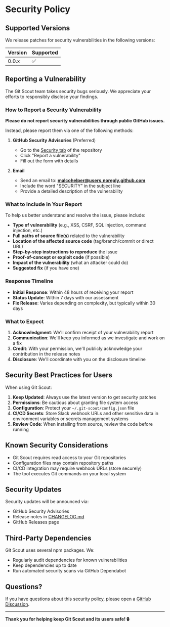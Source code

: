 # Security Policy

## Supported Versions

We release patches for security vulnerabilities in the following versions:

| Version | Supported          |
| ------- | ------------------ |
| 0.0.x   | :white_check_mark: |

## Reporting a Vulnerability

The Git Scout team takes security bugs seriously. We appreciate your efforts to responsibly disclose your findings.

### How to Report a Security Vulnerability

**Please do not report security vulnerabilities through public GitHub issues.**

Instead, please report them via one of the following methods:

1. **GitHub Security Advisories** (Preferred)

   - Go to the [Security tab](https://github.com/malcohelper/git-scout/security/advisories) of the repository
   - Click "Report a vulnerability"
   - Fill out the form with details

2. **Email**
   - Send an email to: **malcohelper@users.noreply.github.com**
   - Include the word "SECURITY" in the subject line
   - Provide a detailed description of the vulnerability

### What to Include in Your Report

To help us better understand and resolve the issue, please include:

- **Type of vulnerability** (e.g., XSS, CSRF, SQL injection, command injection, etc.)
- **Full paths of source file(s)** related to the vulnerability
- **Location of the affected source code** (tag/branch/commit or direct URL)
- **Step-by-step instructions to reproduce** the issue
- **Proof-of-concept or exploit code** (if possible)
- **Impact of the vulnerability** (what an attacker could do)
- **Suggested fix** (if you have one)

### Response Timeline

- **Initial Response**: Within 48 hours of receiving your report
- **Status Update**: Within 7 days with our assessment
- **Fix Release**: Varies depending on complexity, but typically within 30 days

### What to Expect

1. **Acknowledgment**: We'll confirm receipt of your vulnerability report
2. **Communication**: We'll keep you informed as we investigate and work on a fix
3. **Credit**: With your permission, we'll publicly acknowledge your contribution in the release notes
4. **Disclosure**: We'll coordinate with you on the disclosure timeline

## Security Best Practices for Users

When using Git Scout:

1. **Keep Updated**: Always use the latest version to get security patches
2. **Permissions**: Be cautious about granting file system access
3. **Configuration**: Protect your `~/.git-scout/config.json` file
4. **CI/CD Secrets**: Store Slack webhook URLs and other sensitive data in environment variables or secrets management systems
5. **Review Code**: When installing from source, review the code before running

## Known Security Considerations

- Git Scout requires read access to your Git repositories
- Configuration files may contain repository paths
- CI/CD integration may require webhook URLs (store securely)
- The tool executes Git commands on your local system

## Security Updates

Security updates will be announced via:

- GitHub Security Advisories
- Release notes in [CHANGELOG.md](CHANGELOG.md)
- GitHub Releases page

## Third-Party Dependencies

Git Scout uses several npm packages. We:

- Regularly audit dependencies for known vulnerabilities
- Keep dependencies up to date
- Run automated security scans via GitHub Dependabot

## Questions?

If you have questions about this security policy, please open a [GitHub Discussion](https://github.com/malcohelper/git-scout/discussions).

---

**Thank you for helping keep Git Scout and its users safe! 🔒**
